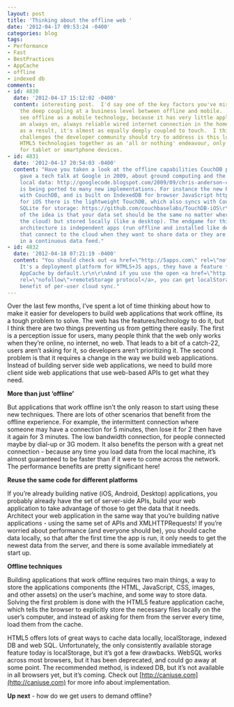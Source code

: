 ```yaml
---
layout: post
title: 'Thinking about the offline web '
date: '2012-04-17 09:53:24 -0400'
categories: blog
tags:
- Performance
- Fast
- BestPractices
- AppCache
- offline
- indexed db
comments:
- id: 4830
  date: '2012-04-17 15:12:02 -0400'
  content: interesting post.  I'd say one of the key factors you've missed here is
    the deep coupling at a business level between offline and mobile.  Product managers
    see offline as a mobile technology, because it has very little application to
    an always on, always reliable wired internet connection in the home or office.  And
    as a result, it's almost as equally deeply coupled to touch.  I think one of the
    challenges the developer community should try to address is this lumping of all
    HTML5 technologies together as an 'all or nothing' endeavour, only to be considered
    for tablet or smartphone devices.
- id: 4831
  date: '2012-04-17 20:54:03 -0400'
  content: "Have you taken a look at the offline capabilities CouchDB provides? I
    gave a tech talk at Google in 2009, about ground computing and the benefits of
    local data: http://googlecode.blogspot.com/2009/09/chris-anderson-couchdb-relaxing-offline.html\r\n\r\nCouch
    is being ported to many new implementations. For instance the new PouchDB syncs
    with CouchDB, and is built on IndexedDB for browser JavaScript https://github.com/mikeal/pouchdb\r\n\r\nAlso
    for iOS there is the lightweight TouchDB, which also syncs with CouchDB and uses
    SQLite for storage: https://github.com/couchbaselabs/TouchDB-iOS\r\n\r\nThe essence
    of the idea is that your data set should be the same no matter where you are (like
    the cloud) but stored locally (like a desktop). The endgame for this application
    architecture is independent apps (run offline and installed like desktop apps)
    that connect to the cloud when they want to share data or they are interested
    in a continuous data feed."
- id: 4832
  date: '2012-04-18 07:21:19 -0400'
  content: "You should check out <a href=\"http://5apps.com\" rel=\"nofollow\">5apps</a>.
    It's a deployment platform for HTML5+JS apps, they have a feature for enabling
    AppCache by default.\r\n\r\nAnd if you use the open <a href=\"http://unhosted.org/#remotestorage\"
    rel=\"nofollow\">remoteStorage protocol</a>, you can get localStorage with the
    benefit of per-user cloud sync."
---
```

Over the last few months, I’ve spent a lot of time thinking about how to make it easier for developers to build web applications that work offline, its a tough problem to solve. The web has the features/technology to do it, but I think there are two things preventing us from getting there easily. The first is a perception issue for users, many people think that the web only works when they’re online, no internet, no web. That leads to a bit of a catch-22, users aren’t asking for it, so developers aren’t prioritizing it. The second problem is that it requires a change in the way we build web applications. Instead of building server side web applications, we need to build more client side web applications that use web-based APIs to get what they need.

**More than just ‘offline’**

But applications that work offline isn’t the only reason to start using these new techniques. There are lots of other scenarios that benefit from the offline experience. For example, the intermittent connection where someone may have a connection for 5 minutes, then lose it for 2 then have it again for 3 minutes. The low bandwidth connection, for people connected maybe by dial-up or 3G modem. It also benefits the person with a great net connection - because any time you load data from the local machine, it’s almost guaranteed to be faster than if it were to come across the network. The performance benefits are pretty significant here!

**Reuse the same code for different platforms**

If you’re already building native (iOS, Android, Desktop) applications, you probably already have the set of server-side APIs, build your web application to take advantage of those to get the data that it needs. Architect your web application in the same way that you’re building native applications - using the same set of APIs and XMLHTTPRequests! If you’re worried about performance (and everyone should be), you should cache data locally, so that after the first time the app is run, it only needs to get the newest data from the server, and there is some available immediately at start up.

**Offline techniques**

Building applications that work offline requires two main things, a way to store the applications components (the HTML, JavaScript, CSS, images, and other assets) on the user’s machine, and some way to store data. Solving the first problem is done with the HTML5 feature application cache, which tells the browser to explicitly store the necessary files locally on the user’s computer, and instead of asking for them from the server every time, load them from the cache.

HTML5 offers lots of great ways to cache data locally, localStorage, indexed DB and web SQL. Unfortunately, the only consistently available storage feature today is localStorage, but it’s got a few drawbacks. WebSQL works across most browsers, but it has been deprecated, and could go away at some point. The recommended method, is indexed DB, but it’s not available in all browsers yet, but it’s coming. Check out [http://caniuse.com](http://caniuse.com) for more info about implementation.

**Up next** - how do we get users to demand offline?
